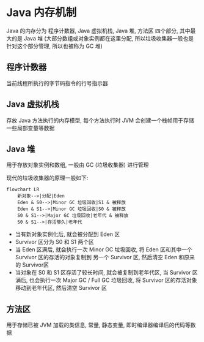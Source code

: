 # Java 内存机制

Java 的内存分为 程序计数器, Java 虚拟机栈, Java 堆, 方法区 四个部分, 其中最大的是 Java 堆 (大部分数组或对象实例都在这里分配, 所以垃圾收集器一般也是针对这个部分管理, 所以也被称为 GC 堆)

## 程序计数器

当前线程所执行的字节码指令的行号指示器

## Java 虚拟机栈

存放 Java 方法执行的内存模型, 每个方法执行时 JVM 会创建一个栈帧用于存储一些局部变量等数据

## Java 堆

用于存放对象实例和数组, 一般由 GC (垃圾收集器) 进行管理

现代的垃圾收集器的原理一般如下:

```mermaid
flowchart LR
    新对象-->|分配|Eden
    Eden & S0-->|Minor GC 垃圾回收|S1 & 被释放
    Eden & S1-->|Minor GC 垃圾回收|S0 & 被释放
    S0 & S1-->|Major GC 垃圾回收|老年代 & 被释放
    S0 & S1-->|存活够久|老年代
```

- 当有新对象实例化后, 就会被分配到 Eden 区
- Survivor 区分为 S0 和 S1 两个区
- 当 Eden 区满后, 就会执行一次 Minor GC 垃圾回收, 将 Eden 区和其中一个 Survivor 区的存活的对象复制到 另一个 Survivor 区, 然后清空 Eden 和原来的 Survivor区
- 当对象在 S0 和 S1 区存活了较长时间, 就会被复制到老年代区, 当 Survivor 区满后, 也会执行一次 Major GC / Full GC 垃圾回收, 将 Survivor 区的存活对象移动到老年代区, 然后清空 Survivor 区

## 方法区

用于存储已被 JVM 加载的类信息, 常量, 静态变量, 即时编译器编译后的代码等数据